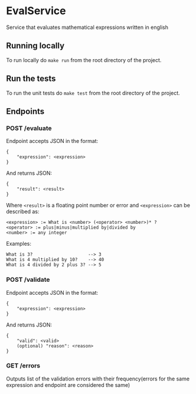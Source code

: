 # EvalService
Service that evaluates mathematical expressions written in english

## Running locally
To run locally do `make run` from the root directory of the project.

## Run the tests
To run the unit tests do `make test` from the root directory of the project.

## Endpoints

### POST /evaluate
Endpoint accepts JSON in the format:
```
{
    "expression": <expression>
}
```
And returns JSON:
```
{
    "result": <result>
}
```
Where `<result>` is a floating point number or error and `<expression>` can be described as:
```
<expression> := What is <number> (<operator> <number>)* ?
<operator> := plus|minus|multiplied by|divided by
<number> := any integer
```
Examples:
```
What is 3?                     --> 3
What is 4 multiplied by 10?    --> 40
What is 4 divided by 2 plus 3? --> 5
```

### POST /validate
Endpoint accepts JSON in the format:
```
{
    "expression": <expression>
}
```
And returns JSON:
```
{
    "valid": <valid>
    (optional) "reason": <reason>
}
```
### GET /errors
Outputs list of the validation errors with their frequency(errors for the same expression and endpoint are considered the same)